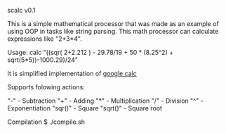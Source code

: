 scalc v0.1

This is a simple mathematical processor that was made as an example of using OOP in tasks like string parsing.
This math processor can calculate expressions like "2+3*4".

Usage: calc "((sqr( 2+2.212 ) - 29.78/19 + 50 * (8.25^2) + sqrt(5*5))-1000.29)/24"

It is simplified implementation of <a href="http://www.google.no/search?client=opera&q=29.78+%2B+50+*+88.25%5E5+-+sqr(+sqrt(+27+)+%2B+5+/+25+)&sourceid=opera&ie=utf-8&oe=utf-8&channel=suggest#hl=en&client=opera&channel=suggest&sclient=psy-ab&q=(((+2%2B2.212+)%5E2+-+29.78%2F19+%2B+50+*+(8.25%5E2)+%2B+sqrt(5*5))-1000.29)%2F24&oq=(((+2%2B2.212+)%5E2+-+29.78%2F19+%2B+50+*+(8.25%5E2)+%2B+sqrt(5*5))-1000.29)%2F24&gs_l=serp.3...5123.5835.38.6059.4.4.0.0.0.1.266.639.0j3j1.4.0.les%3B..0.0...1c.1.4.psy-ab.GkSiL1-P3iM&pbx=1&bav=on.2,or.r_gc.r_pw.r_qf.&bvm=bv.42768644,d.bGE&fp=3e3ae3ba58c5360c&biw=1600&bih=770">google calc</a>

Supports folowing actions:

"-" - Subtraction
"+" - Adding
"*" - Multiplication
"/" - Division
"^" - Exponentiation
"sqr()" - Square
"sqrt()" - Square root

Compilation
$ ./compile.sh
